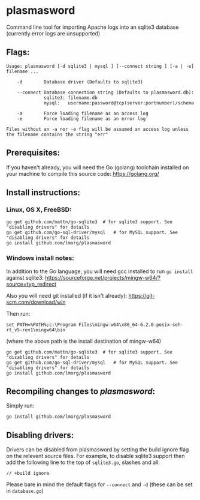 # plasmasword
Command line tool for importing Apache logs into an sqlite3 database (currently error logs are unsupported)

## Flags:

	Usage: plasmasword [-d sqlite3 | mysql ] [--connect string ] [-a | -e] filename ...
	
	    -d        Database driver (Defaults to sqlite3)
	    
	    --connect Database connection string (Defaults to plasmasword.db):
	              sqlite3: filename.db
	              mysql:   username:password@tcp(server:portnumber)/schema
		      
	    -a        Force loading filename as an access log
	    -e        Force loading filename as an error log
	    
	Files without an -a nor -e flag will be assumed an access log unless the filename contains the string "err"

## Prerequisites:

If you haven't already, you will need the Go (golang) toolchain installed on your machine to compile this source code: https://golang.org/

## Install instructions:

### Linux, OS X, FreeBSD:

	go get github.com/mattn/go-sqlite3	# for sqlite3 support. See "disabling drivers" for details
	go get github.com/go-sql-driver/mysql	# for MySQL support. See "disabling drivers" for details
	go install github.com/lmorg/plasmasword


### Windows install notes:
In addition to the Go language, you will need gcc installed to run `go install` against sqlite3:
https://sourceforge.net/projects/mingw-w64/?source=typ_redirect

Also you will need git installed (if it isn't already):
https://git-scm.com/download/win

Then run:

	set PATH=%PATH%;c:\Program Files\mingw-w64\x86_64-6.2.0-posix-seh-rt_v5-rev1\mingw64\bin

(where the above path is the install destination of mingw-w64)

	go get github.com/mattn/go-sqlite3	# for sqlite3 support. See "disabling drivers" for details
	go get github.com/go-sql-driver/mysql	# for MySQL support. See "disabling drivers" for details
	go install github.com/lmorg/plasmasword

## Recompiling changes to _plasmasword_:

Simply run:

	go install github.com/lmorg/plasmasword

## Disabling drivers:

Drivers can be disabled from plasmasword by setting the build ignore flag on the relevent source files. For example, to disable sqlite3 support then add the following line to the top of `sqlite3.go`, slashes and all:

	// +build ignore

Please bare in mind the default flags for `--connect` and `-d` (these can be set in `database.go`)	
